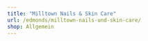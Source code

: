 ```yaml
---
title: "Milltown Nails & Skin Care"
url: /edmonds/milltown-nails-und-skin-care/
shop: Allgemein
---
```


